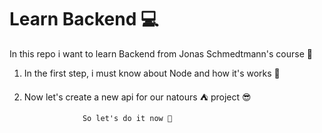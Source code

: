 
# Learn Backend 💻

In this repo i want to learn Backend from Jonas Schmedtmann's course 👑

1. In the first step, i must know about Node and how it's works 🤔

2. Now let's create a new api for our natours ⛺ project 😎
 
                    So let's do it now 🤠 
